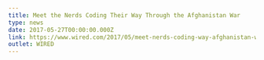 ```yaml
---
title: Meet the Nerds Coding Their Way Through the Afghanistan War
type: news
date: 2017-05-27T00:00:00.000Z
link: https://www.wired.com/2017/05/meet-nerds-coding-way-afghanistan-war/
outlet: WIRED
---
```

